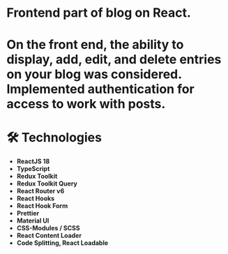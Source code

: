  

 # Frontend part of blog on React.
 
# On the front end, the ability to display, add, edit, and delete entries on your blog was considered. Implemented authentication for access to work with posts.

# 🛠 Technologies
- **ReactJS 18**
- **TypeScript**
- **Redux Toolkit**
- **Redux Toolkit Query**
- **React Router v6** 
- **React Hooks** 
- **React Hook Form** 
- **Prettier**  
- **Material UI**
- **CSS-Modules / SCSS**
- **React Content Loader**
- **Code Splitting, React Loadable**
